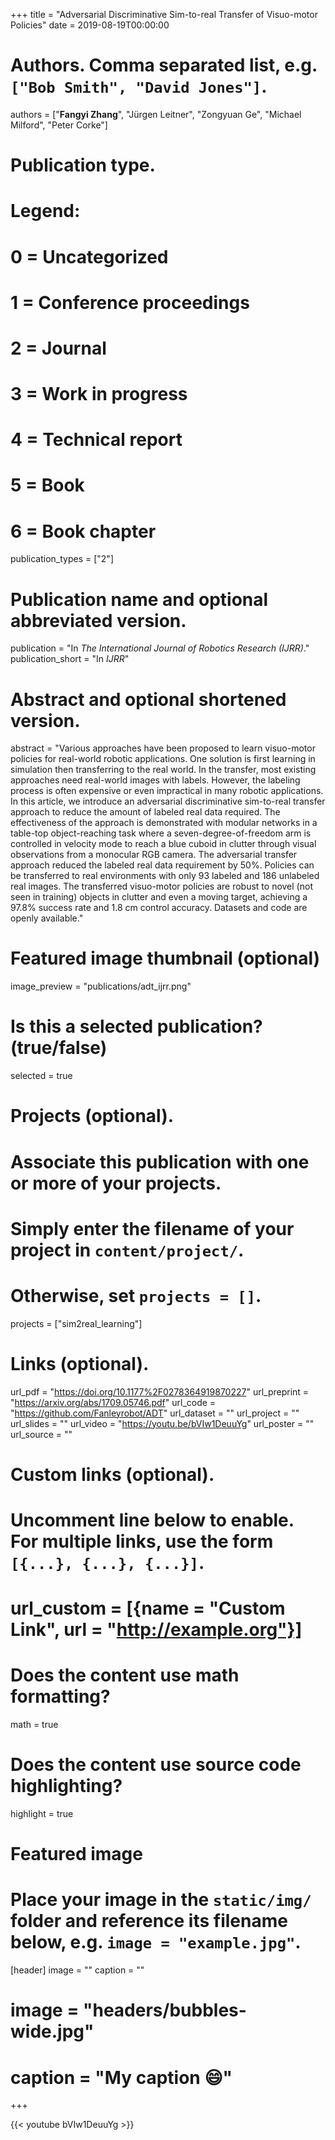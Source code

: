 +++
title = "Adversarial Discriminative Sim-to-real Transfer of Visuo-motor Policies"
date = 2019-08-19T00:00:00

# Authors. Comma separated list, e.g. `["Bob Smith", "David Jones"]`.
authors = ["**Fangyi Zhang**", "Jürgen Leitner", "Zongyuan Ge", "Michael Milford", "Peter Corke"]

# Publication type.
# Legend:
# 0 = Uncategorized
# 1 = Conference proceedings
# 2 = Journal
# 3 = Work in progress
# 4 = Technical report
# 5 = Book
# 6 = Book chapter
publication_types = ["2"]

# Publication name and optional abbreviated version.
publication = "In *The International Journal of Robotics Research (IJRR)*."
publication_short = "In *IJRR*"

# Abstract and optional shortened version.
abstract = "Various approaches have been proposed to learn visuo-motor policies for real-world robotic applications. One solution is first learning in simulation then transferring to the real world. In the transfer, most existing approaches need real-world images with labels. However, the labeling process is often expensive or even impractical in many robotic applications. In this article, we introduce an adversarial discriminative sim-to-real transfer approach to reduce the amount of labeled real data required. The effectiveness of the approach is demonstrated with modular networks in a table-top object-reaching task where a seven-degree-of-freedom arm is controlled in velocity mode to reach a blue cuboid in clutter through visual observations from a monocular RGB camera. The adversarial transfer approach reduced the labeled real data requirement by 50%. Policies can be transferred to real environments with only 93 labeled and 186 unlabeled real images. The transferred visuo-motor policies are robust to novel (not seen in training) objects in clutter and even a moving target, achieving a 97.8% success rate and 1.8 cm control accuracy. Datasets and code are openly available."

# Featured image thumbnail (optional)
image_preview = "publications/adt_ijrr.png"

# Is this a selected publication? (true/false)
selected = true

# Projects (optional).
#   Associate this publication with one or more of your projects.
#   Simply enter the filename of your project in `content/project/`.
#   Otherwise, set `projects = []`.
projects = ["sim2real_learning"]

# Links (optional).
url_pdf = "https://doi.org/10.1177%2F0278364919870227"
url_preprint = "https://arxiv.org/abs/1709.05746.pdf"
url_code = "https://github.com/Fanleyrobot/ADT"
url_dataset = ""
url_project = ""
url_slides = ""
url_video = "https://youtu.be/bVIw1DeuuYg"
url_poster = ""
url_source = ""

# Custom links (optional).
#   Uncomment line below to enable. For multiple links, use the form `[{...}, {...}, {...}]`.
# url_custom = [{name = "Custom Link", url = "http://example.org"}]

# Does the content use math formatting?
math = true

# Does the content use source code highlighting?
highlight = true

# Featured image
# Place your image in the `static/img/` folder and reference its filename below, e.g. `image = "example.jpg"`.
[header]
image = ""
caption = ""

# image = "headers/bubbles-wide.jpg"
# caption = "My caption :smile:"

+++

{{< youtube bVIw1DeuuYg >}}

<!-- More detail can easily be written here using *Markdown* and $\rm \LaTeX$ math code. -->
